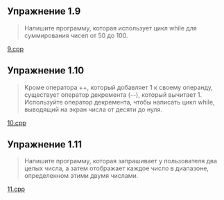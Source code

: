 ## Упражнение 1.9

> Напишите программу, которая использует цикл while для суммирования чисел от 50 до 100.

[9.cpp](9.cpp)

## Упражнение 1.10

> Кроме оператора ++, который добавляет 1 к своему операнду, существует оператор декремента (--), который вычитает 1. Используйте оператор декремента, чтобы написать цикл while, выводящий на экран числа от десяти до нуля.

[10.cpp](10.cpp)

## Упражнение 1.11

> Напишите программу, которая запрашивает у пользователя два целых числа, а затем отображает каждое число в диапазоне, определенном этими двумя числами.

[11.cpp](11.cpp)
